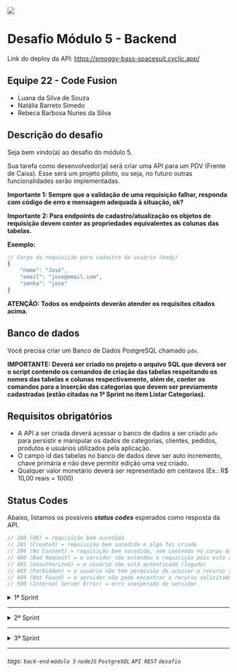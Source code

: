 ![](https://i.imgur.com/xG74tOh.png)

# Desafio Módulo 5 - Backend

Link do deploy da API: https://smoggy-bass-spacesuit.cyclic.app/

## Equipe 22 - Code Fusion

- Luana da Silva de Souza
- Natália Barreto Simedo
- Rebeca Barbosa Nunes da Silva

## Descrição do desafio

Seja bem vindo(a) ao desafio do módulo 5.

Sua tarefa como desenvolvedor(a) será criar uma API para um PDV (Frente de Caixa). Esse será um projeto piloto, ou seja, no futuro outras funcionalidades serão implementadas.

**Importante 1: Sempre que a validação de uma requisição falhar, responda com código de erro e mensagem adequada à situação, ok?**

**Importante 2: Para endpoints de cadastro/atualização os objetos de requisição devem conter as propriedades equivalentes as colunas das tabelas.**

**Exemplo:**

```javascript
// Corpo da requisição para cadastro de usuário (body)
{
    "nome": "José",
    "email": "jose@email.com",
    "senha": "jose"
}
```

**ATENÇÃO: Todos os endpoints deverão atender os requisitos citados acima.**

## **Banco de dados**

Você precisa criar um Banco de Dados PostgreSQL chamado `pdv`.

**IMPORTANTE: Deverá ser criado no projeto o arquivo SQL que deverá ser o script contendo os comandos de criação das tabelas respeitando os nomes das tabelas e colunas respectivamente, além de, conter os comandos para a inserção das categorias que devem ser previamente cadastradas (estão citadas na 1ª Sprint no item Listar Categorias).**

## **Requisitos obrigatórios**

- A API a ser criada deverá acessar o banco de dados a ser criado `pdv` para persistir e manipular os dados de categorias, clientes, pedidos, produtos e usuários utilizados pela aplicação.
- O campo id das tabelas no banco de dados deve ser auto incremento, chave primária e não deve permitir edição uma vez criado.
- Qualquer valor monetário deverá ser representado em centavos (Ex.: R$ 10,00 reais = 1000)

## **Status Codes**

Abaixo, listamos os possíveis **_status codes_** esperados como resposta da API.

```javascript
// 200 (OK) = requisição bem sucedida
// 201 (Created) = requisição bem sucedida e algo foi criado
// 204 (No Content) = requisição bem sucedida, sem conteúdo no corpo da resposta
// 400 (Bad Request) = o servidor não entendeu a requisição pois está com uma sintaxe/formato inválido
// 401 (Unauthorized) = o usuário não está autenticado (logado)
// 403 (Forbidden) = o usuário não tem permissão de acessar o recurso solicitado
// 404 (Not Found) = o servidor não pode encontrar o recurso solicitado
// 500 (Internal Server Error) = erro inesperado do servidor
```

<details>
<summary>1ª Sprint</summary>
<br>

<details>
<summary><b>Banco de Dados</b></summary>
<br>

Crie as seguintes tabelas e colunas abaixo:

**ATENÇÃO! Os nomes das tabelas e das colunas a serem criados devem seguir exatamente os nomes listados abaixo.**

- usuarios
  - id
  - nome
  - email (campo único)
  - senha
- categorias
  - id
  - descricao

</details>

<details>
<summary><b>Listar categorias</b></summary>

#### `GET` `/categoria`

Essa é a rota que será chamada quando o usuário quiser listar todas as categorias cadastradas.

As categorias a seguir precisam ser previamente cadastradas para que sejam listadas no endpoint de listagem das categorias.

## **Categorias**

- Informática
- Celulares
- Beleza e Perfumaria
- Mercado
- Livros e Papelaria
- Brinquedos
- Moda
- Bebê
- Games

### Requisição

Sem parâmetros de rota ou de query. Sem conteúdo no body da requisição.

### Resposta

Em caso de sucesso, todas as categorias cadastradas serão listadas.

```javascript
// HTTP Status 200
[
    {
        "id": 1,
        "descricao": "Informática"
    },
    {
        "id": 2,
        "descricao": "Celulares"
    }
]
```

</details>

<details>
<summary><b>Cadastrar usuário</b></summary>

#### `POST` `/usuario`

Essa é a rota que será utilizada para cadastrar um novo usuário no sistema.

### Requisição

Sem parâmetros de rota ou de query. O body da requisição deverá possuir um objeto com as propriedades: nome, email e senha.

```javascript
{
    "nome": "José",
    "email": "jose@email.com",
    "senha": "123456"
}
```

### Critérios de aceite:

    - Validar os campos obrigatórios:
        - nome
        - email
        - senha
    - A senha deve ser criptografada utilizando algum algoritmo de criptografia confiável.
    - O campo e-mail no banco de dados deve ser único para cada registro, não permitindo dois usuários possuírem o mesmo e-mail.

### Resposta

Em caso de sucesso, serão enviados no body da resposta todos os dados do usuário cadastrado, exceto a senha.

```javascript
// HTTP Status 201
{
    "id": 1,
    "nome": "José",
    "email": "jose@email.com"
}
```

Em caso de falha na validação, o body da resposta será um objeto com uma propriedade mensagem que possui como valor um texto explicando o motivo da falha.

```javascript
// HTTP Status 400
{
    "mensagem": "O campo nome é obrigatório."
}
```

```javascript
// HTTP Status 400
{
    "mensagem": "Já existe usuário cadastrado com o e-mail informado."
}
```

</details>

<details>
<summary><b>Efetuar login do usuário</b></summary>

#### `POST` `/login`

Essa é a rota que permite o usuário cadastrado realizar o login no sistema.

### Requisição

Sem parâmetros de rota ou de query. O body da requisição deverá possuir um objeto com as propriedades: email e senha.

```javascript
{
    "email": "jose@email.com",
    "senha": "123456"
}
```

### Critérios de aceite:

    - Validar se o e-mail e a senha estão corretos para o usuário em questão.
    - Gerar um token de autenticação para o usuário.

### Resposta

Em caso de sucesso, o body da resposta terá um objeto com a propriedade propriedade usuario contendo as informações do usuário autenticado, exceto a senha, e uma outra propriendade token que possui como valor o token de autenticação gerado.

```javascript
// HTTP Status 200
{
    "usuario": {
        "id": 1,
        "nome": "José",
        "email": "jose@email.com"
    },
    "token": "eyJhbGciOiJIUzI1NiIsInR5cCI6IkpXVCJ9.eyJpZCI6MiwiaWF0IjoxNjIzMjQ5NjIxLCJleHAiOjE2MjMyNzg0MjF9.KLR9t7m_JQJfpuRv9_8H2-XJ92TSjKhGPxJXVfX6wBI"
}
```

Em caso de falha na validação, o body da resposta será um objeto com uma propriedade mensagem que possui como valor um texto explicando o motivo da falha.

```javascript
// HTTP Status 400
{
    "mensagem": "Usuário e/ou senha inválido(s)."
}
```

```javascript
// HTTP Status 400
{
    "mensagem": "O campo senha é obrigatório."
}
```

</details>

---

## **ATENÇÃO**: Todas as funcionalidades (endpoints) a seguir, a partir desse ponto, deverão exigir o token de autenticação do usuário logado, recebendo no header com o formato Bearer Token. Portanto, em cada funcionalidade será necessário validar o token informado.

---

<details>
<summary><b>Detalhar perfil do usuário logado</b></summary>

#### `GET` `/usuario`

Essa é a rota que permite o usuário logado a visualizar os dados do seu próprio perfil, de acordo com a validação do token de autenticação.

### Requisição

Sem parâmetros de rota ou de query. Sem conteúdo no body da requisição.

### Resposta

Em caso de sucesso, serão enviados no body da resposta todos os dados do usuário cadastrado, exceto a senha.

```javascript
// HTTP Status 201
{
    "id": 1,
    "nome": "José",
    "email": "jose@email.com"
}
```

Em caso de falha na validação, o body da resposta será um objeto com uma propriedade mensagem que possui como valor um texto explicando o motivo da falha.

```javascript
// HTTP Status 401
{
    "mensagem": "Para acessar este recurso um token de autenticação válido deve ser enviado."
}
```

</details>

<details>
<summary><b>Editar perfil do usuário logado</b></summary>

#### `PUT` `/usuario`

Essa é a rota que permite o usuário logado atualizar informações de seu próprio cadastro, de acordo com a validação do token de autenticação.

### Requisição

Sem parâmetros de rota ou de query. O body da requisição deverá possuir um objeto com as propriedades: nome, email e senha.

```javascript
{
    "nome": "José",
    "email": "jose@email.com",
    "senha": "123456"
}
```

### Critérios de aceite:

    - Validar os campos obrigatórios:
        - nome
        - email
        - senha
    - A senha deve ser criptografada utilizando algum algoritmo de criptografia confiável.
    - O campo e-mail no banco de dados deve ser único para cada registro, não permitindo dois usuários possuírem o mesmo e-mail.

### Resposta

Em caso de sucesso, não será enviado conteúdo no body da resposta.

```javascript
// HTTP Status 204
```

Em caso de falha na validação, o body da resposta será um objeto com uma propriedade mensagem que possui como valor um texto explicando o motivo da falha.

```javascript
// HTTP Status 400
{
    "mensagem": "O campo senha é obrigatório."
}
```

```javascript
// HTTP Status 400
{
    "mensagem": "Já existe usuário cadastrado com o e-mail informado."
}
```

</details>

<details>
<summary><b>Efetuar deploy da aplicação</b></summary>
<br>

Fazer deploy do projeto e disponibilizar a URL.

</details>

</details>

---

<details>
<summary>2ª Sprint</summary>
<br>

<details>
<summary><b>Banco de Dados</b></summary>
<br>

Crie as seguintes tabelas e colunas abaixo:

**ATENÇÃO! Os nomes das tabelas e das colunas a serem criados devem seguir exatamente os nomes listados abaixo.**

- produtos
  - id
  - descricao
  - quantidade_estoque
  - valor
  - categoria_id
- clientes
  - id
  - nome
  - email (campo único)
  - cpf (campo único)
  - cep
  - rua
  - numero
  - bairro
  - cidade
  - estado

</details>

---

## **ATENÇÃO**: Todas as funcionalidades (endpoints) a seguir, a partir desse ponto, deverão exigir o token de autenticação do usuário logado, recebendo no header com o formato Bearer Token. Portanto, em cada funcionalidade será necessário validar o token informado.

---

<details>
<summary><b>Cadastrar Produto</b></summary>

#### `POST` `/produto`

Essa é a rota que permite o usuário logado cadastrar um novo produto no sistema.

### Requisição

Sem parâmetros de rota ou de query. O body da requisição deverá possuir um objeto com as propriedades: descricao, quantidade_estoque, valor e categoria_id. Também pode possuir a propriedade opcional produto_imagem com o arquivo de imagem do produto.

```javascript
{
    "descricao": "Arroz",
    "quantidade_estoque": 5,
	"valor": 2000,
	"categoria_id": 4
}
```

### Critérios de aceite:

    -   Validar os campos obrigatórios:
        -   descricao
        -   quantidade_estoque
        -   valor
        -   categoria_id
    -   A categoria informada na qual o produto será vinculado deverá existir.

### Resposta

Em caso de sucesso, serão enviados no body da resposta todos os dados do produto cadastrado. Se foi enviado na requisição uma imagem do produto, também será retornado o link do upload da imagem.

```javascript
// HTTP Status 201
{
	"id": 1,
	"descricao": "Arroz",
	"quantidade_estoque": 5,
	"valor": 2000,
	"categoria_id": 4,
    "produto_imagem": null
}
```

Em caso de falha na validação, o body da resposta será um objeto com uma propriedade mensagem que possui como valor um texto explicando o motivo da falha.

```javascript
// HTTP Status 400
{
	"mensagem": "O campo descricao é obrigatório."
}
```

```javascript
// HTTP Status 400
{
	"mensagem": "O campo quantidade_estoque deve ser um número inteiro."
}
```

```javascript
// HTTP Status 404
{
	"mensagem": "A categoria_id informada não foi encontrada."
}
```

</details>

<details>
<summary><b>Editar dados do produto</b></summary>

#### `PUT` `/produto/:id`

Essa é a rota que permite o usuário logado a atualizar as informações de um produto cadastrado.

### Requisição

Sem parâmetros do tipo query. O id do produto é enviado como parâmetro na rota. O body da requisição deverá possuir um objeto com as propriedades: descricao, quantidade_estoque, valor e categoria_id. Também pode possuir a propriedade opcional produto_imagem com o arquivo de imagem do produto.

```javascript
{
    "descricao": "Arroz",
    "quantidade_estoque": 5,
	"valor": 2000,
	"categoria_id": 4
}
```

### Critérios de aceite:

    -   Validar se existe produto para o id enviado como parâmetro na rota.
    -   Validar os campos obrigatórios:
        -   descricao
        -   quantidade_estoque
        -   valor
        -   categoria_id
    -   A categoria informada na qual o produto será vinculado deverá existir.

### Resposta

Em caso de sucesso, não será enviado conteúdo no body da resposta.

```javascript
// HTTP Status 204
```

Em caso de falha na validação, o body da resposta será um objeto com uma propriedade mensagem que possui como valor um texto explicando o motivo da falha.

```javascript
// HTTP Status 404
{
	"mensagem": "Produto não encontrado."
}
```

```javascript
// HTTP Status 400
{
	"mensagem": "O campo valor não pode ser um número negativo."
}
```

</details>

<details>
<summary><b>Listar Produtos</b></summary>

#### `GET` `/produto`

Essa é a rota que será chamada quando o usuário logado quiser listar todos os produtos cadastrados.

Deveremos incluir um parâmetro do tipo query **categoria_id** para que seja possível consultar produtos por categorias, de modo, que serão filtrados de acordo com o id de uma categoria.

### Requisição

Sem parâmetros de rota e sem conteúdo no body na requisição. Pode ser passado um parâmetro do tipo query **categoria_id**. 

### Critérios de aceite:

    - Caso seja enviado o parâmetro do tipo query categoria_id, filtrar os produtos de acordo com a categoria, caso o id de categoria informada exista.
    - Caso não seja informado o parâmetro do tipo query categoria_id todos os produtos cadastrados deverão ser retornados.

### Resposta

Em caso de sucesso, serão enviados no body da resposta os produtos cadastrados.

```javascript
// HTTP Status 200
[
    {
	    "id": 1,
	    "descricao": "Arroz",
	    "quantidade_estoque": 5,
	    "valor": 2000,
	    "categoria_id": 4
    },
    {
        "id": 2,
	    "descricao": "Blusa azul",
	    "quantidade_estoque": 12,
	    "valor": 5890,
	    "categoria_id": 7
    }
]
```

Caso seja enviado como parâmetro do tipo query um id de categoria que não existe, será enviada uma mensagem de erro.

```javascript
// HTTP Status 404
{
    "mensagem": "O id de categoria informado não existe."
}
```

</details>

<details>
<summary><b>Detalhar Produto</b></summary>

#### `GET` `/produto/:id`

Essa é a rota que permite o usuário logado obter um de seus produtos cadastrados.

### Requisição

Sem parâmetros do tipo query e sem conteúdo no body da requisição. O id do produto é enviado como parâmetro na rota.

### Critérios de aceite:

    -   Validar se existe produto para o id enviado como parâmetro na rota.

### Resposta

Em caso de sucesso, serão enviados no body da resposta todos os dados do produto cadastrado.

```javascript
// HTTP Status 200
{
	"id": 1,
	"descricao": "Arroz",
	"quantidade_estoque": 5,
	"valor": 2000,
	"categoria_id": 4
}
```

Em caso de falha na validação, o body da resposta será um objeto com uma propriedade mensagem que possui como valor um texto explicando o motivo da falha.

```javascript
// HTTP Status 404
{
	"mensagem": "Produto não encontrado."
}
```

</details>

<details>
<summary><b>Excluir Produto por ID</b></summary>

#### `DELETE` `/produto/:id`

Essa é a rota que será chamada quando o usuário logado quiser excluir um de seus produtos cadastrados.

### Requisição

Sem parâmetros do tipo query e sem conteúdo no body da requisição. O id do produto é enviado como parâmetro na rota.

### Critérios de aceite:

    -   Validar se existe produto para o id enviado como parâmetro na rota.

### Resposta

Em caso de sucesso, não será enviada mensagem no body da resposta.

```javascript
// HTTP Status 204
```

Em caso de falha na validação, o body da resposta será um objeto com uma propriedade mensagem que possui como valor um texto explicando o motivo da falha.

```javascript
// HTTP Status 404
{
	"mensagem": "Produto não encontrado."
}
```

</details>

<details>
<summary><b>Cadastrar Cliente</b></summary>

#### `POST` `/cliente`

Essa é a rota que permite usuário logado cadastrar um novo cliente no sistema.

### Requisição

Sem parâmetros de rota ou de query. O body da requisição deverá possuir um objeto com as propriedades obrigatórias: nome, email e cpf. Também poderá conter as propriedades opcionais: cep, rua, numero, bairro, cidade e estado. Os dados do cep e do cpf serão aceitos com ou sem os caracteres especiais . e -.

```javascript
{
	"nome": "João",
	"email": "joao@email.com.br",
	"cpf": "927.973.370-26",
	"cep": "31.270-901",
	"rua": "Avenida Presidente Antônio Carlos"
}
```

### Critérios de aceite:

    -   Validar os campos obrigatórios:
        -   nome
        -   email
        -   cpf
    -   O campo e-mail no banco de dados deve ser único para cada registro, não permitindo dois clientes possuírem o mesmo e-mail.
    -   O campo cpf no banco de dados deve ser único para cada registro, não permitindo dois clientes possuírem o mesmo cpf.

### Resposta

Em caso de sucesso, serão enviados no body da resposta todos os dados do cliente cadastrado. Caso o cliente tenha passado o cep, mas não tenha informado todas as outras informações do endereço, esses dados faltantes serão preenchidos de acordo com o cep informado. 

```javascript
// HTTP Status 201
{
	"id": 10,
	"nome": "João",
	"email": "joao@email.com.br",
	"cpf": "005.844.300-27",
	"cep": "31.270-901",
	"rua": "Avenida Presidente Antônio Carlos",
	"numero": null,
	"bairro": "Pampulha",
	"cidade": "Belo Horizonte",
	"estado": "MG"
}
```

Em caso de falha na validação, o body da resposta será um objeto com uma propriedade mensagem que possui como valor um texto explicando o motivo da falha. Será feita a validação do cpf e do cep (caso seja informado) e só será permitido o cadastro de cpf e cep válidos.

```javascript
// HTTP Status 400
{
	"mensagem": "O campo email é obrigatório."
}
```

```javascript
// HTTP Status 400
{
	"mensagem": "CPF inválido."
}
```

```javascript
// HTTP Status 400
{
	"mensagem": "Já existe cliente cadastrado com o e-mail informado."
}
```

</details>

<details>
<summary><b>Editar dados do cliente</b></summary>

#### `PUT` `/cliente/:id`

Essa é a rota que permite o usuário realizar atualização de um cliente cadastrado.

### Requisição

Sem parâmetros do tipo query. O id do usuário deverá ser passado como parâmetro de rota. O body da requisição deverá possuir um objeto com as propriedades obrigatórias: nome, email e cpf. Também poderá conter as propriedades opcionais: cep, rua, numero, bairro, cidade e estado. Os dados do cep e do cpf serão aceitos com ou sem os caracteres especiais . e -.

```javascript
{
	"nome": "João",
	"email": "joao@email.com.br",
	"cpf": "005.844.300-27",
	"cep": "31.270-901",
	"rua": "Avenida Presidente Antônio Carlos",
	"numero": "6627",
	"bairro": "Pampulha",
	"cidade": "Belo Horizonte",
	"estado": "MG"
}
```

### Critérios de aceite:

    -   Validar se existe cliente para o id enviado como parâmetro na rota.
    -   Validar os campos obrigatórios:
        -   nome
        -   email
        -   cpf
    -   O campo e-mail no banco de dados deve ser único para cada registro, não permitindo dois clientes possuírem o mesmo e-mail.
    -   O campo cpf no banco de dados deve ser único para cada registro, não permitindo dois clientes possuírem o mesmo cpf.

### Resposta

Em caso de sucesso, não será enviado conteúdo no body da resposta.

```javascript
// HTTP Status 204
```

Em caso de falha na validação, o body da resposta será um objeto com uma propriedade mensagem que possui como valor um texto explicando o motivo da falha. Será feita a validação do cpf e do cep (caso seja informado) e só será permitido o cadastro de cpf e cep válidos.

```javascript
// HTTP Status 400
{
	"mensagem": "Já existe outro cliente cadastrado com o cpf informado."
}
```

```javascript
// HTTP Status 400
{
	"mensagem": "CEP inválido."
}
```

</details>

<details>
<summary><b>Listar Clientes</b></summary>

#### `GET` `/cliente`

Essa é a rota que será chamada quando o usuário logado quiser listar todos os clientes cadastrados.

### Requisição

Sem parâmetros de rota e de query e sem conteúdo no body na requisição. 

### Resposta

Em caso de sucesso, serão enviados no body da resposta todos os clientes cadastrados.

```javascript
// HTTP Status 200
[
    {
		"id": 1,
		"nome": "Rebeca",
		"email": "beca@email.com",
		"cpf": "409.494.660-85",
		"cep": null,
		"rua": null,
		"numero": null,
		"bairro": null,
		"cidade": null,
		"estado": null
	},
	{
		"id": 2,
		"nome": "Maria",
		"email": "maria@gmail.com",
		"cpf": "053.006.280-18",
		"cep": "68909-829",
		"rua": "rua 01",
		"numero": "10",
		"bairro": "Novo Horizonte",
		"cidade": "Macapá",
		"estado": "AP"
	}
]
```

</details>

<details>
<summary><b>Detalhar Cliente</b></summary>

#### `GET` `/cliente/:id`

Essa é a rota que será chamada quando o usuário logado quiser obter um de seus clientes cadastrados.

### Requisição

Sem parâmetros do tipo query e sem conteúdo no body na requisição. O id do cliente será passado como parâmetro de rota. 

### Critérios de aceite:

    -   Validar se existe cliente para o id enviado como parâmetro na rota.

### Resposta

Em caso de sucesso, serão enviados no body da resposta todos os dados do cliente.

```javascript
// HTTP Status 200
{
	"id": 2,
	"nome": "Maria",
	"email": "maria@gmail.com",
	"cpf": "053.006.280-18",
	"cep": "68909-829",
	"rua": "rua 01",
	"numero": "10",
	"bairro": "Novo Horizonte",
	"cidade": "Macapá",
	"estado": "AP"
}
```

Em caso de falha na validação, o body da resposta será um objeto com uma propriedade mensagem que possui como valor um texto explicando o motivo da falha.

```javascript
// HTTP Status 404
{
	"mensagem": "Cliente não encontrado."
}
```

</details>

</details>

---

<details>
<summary>3ª Sprint</summary>
<br>

<details>
<summary><b>Banco de Dados</b></summary>
<br>

Crie as seguintes tabelas e colunas abaixo: 

**ATENÇÃO! Os nomes das tabelas e das colunas a serem criados devem seguir exatamente os nomes listados abaixo.**

-   pedidos
    -   id
    -   cliente_id
    -   observacao
    -   valor_total
-   pedido_produtos
    -   id
    -   pedido_id
    -   produto_id
    -   quantidade_produto
    -   valor_produto
-   produtos
    -   produto_imagem
</details>

---

## **ATENÇÃO**: Todas as funcionalidades (endpoints) a seguir, a partir desse ponto, deverão exigir o token de autenticação do usuário logado, recebendo no header com o formato Bearer Token. Portanto, em cada funcionalidade será necessário validar o token informado.

---

<details>
<summary><b>Cadastrar Pedido</b></summary>

#### `POST` `/pedido`

Essa é a rota que será utilizada para cadastrar um novo pedido no sistema.

### Requisição

**Lembre-se:** Cada pedido deverá conter ao menos um produto vinculado.

**Atenção:** As propriedades produto_id e quantidade_produto devem ser informadas dentro de um array e para cada produto deverá ser criado um objeto neste array, como ilustrado no objeto de requisição abaixo.
Só deverá ser cadastrado o pedido caso todos produtos vinculados ao pedido realmente existão no banco de dados.

```javascript
// Corpo da requisição para cadastro de pedido (body)
{
    "cliente_id": 1,
    "observacao": "Em caso de ausência recomendo deixar com algum vizinho",
    "pedido_produtos": [
        {
            "produto_id": 1,
            "quantidade_produto": 10
        },
        {
            "produto_id": 2,
            "quantidade_produto": 20
        }
    ]
}
```

### Critérios de aceite:

    -   Validar os campos obrigatórios:
        -   cliente_id
        -   pedido_produtos
            -   produto_id
            -   quantidade_produto
    -   Validar se existe cliente para o id enviado no corpo (body) da requisição.
    -   Validar se existe produto para cada produto_id informado dentro do array enviado no corpo (body) da requisição.
    -   Validar se existe a quantidade em estoque de cada produto existente dentro do array, de acordo com a quantidade informada no corpo (body) da requisição.
    -   O pedido deverá ser cadastrado, apenas, se todos os produtos estiverem validados. 
    -   Enviar e-mail para o cliente notificando que o pedido foi efetuado com sucesso.   

### Resposta

Em caso de sucesso, serão enviados no body da resposta os dados do pedido. Também será enviada uma mensagem para o email cadastrado do cliente. 

```javascript
// HTTP Status 201
{
	"id": 24,
	"cliente_id": 3,
	"observacao": null,
	"valor_total": 14618
}
```

Em caso de falha na validação, o body da resposta será um objeto com uma propriedade mensagem que possui como valor um texto explicando o motivo da falha. 

```javascript
// HTTP Status 404
{
	"mensagem": "Não foi encontrado o produto de id 87."
}
```

```javascript
// HTTP Status 400
{
	"mensagem": "O produto de id 3 não possui estoque suficiente."
}
```

</details>

<details>
<summary><b>Listar Pedidos</b></summary>

#### `GET` `/pedido`

Essa é a rota que será chamada quando o usuário logado quiser listar todos os pedidos cadastrados.

Deveremos incluir um parâmetro do tipo query **cliente_id** para que seja possível consultar pedidos por clientes, de modo, que serão filtrados de acordo com o id de um cliente.

### Requisição

Sem parâmetros de rota e sem conteúdo no body na requisição. Pode ser passado um parâmetro do tipo query **cliente_id**. 

### Critérios de aceite:

    - Caso seja enviado o parâmetro do tipo query **cliente_id**, filtrar os pedidos de acordo com o cliente, caso o id do cliente informado exista.
    - Caso não seja informado o parâmetro do tipo query **cliente_id** todos os pedidos cadastrados deverão ser retornados.

### Resposta

Em caso de sucesso, serão enviados no body da resposta os pedidos cadastrados.

```javascript
// Resposta para listagem de pedido (body)
[
    {
        "pedido": {
            "id": 1,
            "valor_total": 230010,
            "observacao": null,
            "cliente_id": 1
        },
        "pedido_produtos": [
            {
                "id": 1,
                "quantidade_produto": 1,
                "valor_produto": 10,
                "pedido_id": 1,
                "produto_id": 1
            },
            {
                "id": 2,
                "quantidade_produto": 2,
                "valor_produto": 230000,
                "pedido_id": 1,
                "produto_id": 2
            }
        ]
    }
]
```

Caso seja enviado como parâmetro do tipo query um id de cliente que não existe, será enviada uma mensagem de erro.

```javascript
// HTTP Status 404
{
    "mensagem": "O id de cliente informado não existe."
}
```

</details>

<details>
<summary><b>Aplicar validação na exclusão de produto</b></summary>
<br>

Deverá ser aplicada uma regra de negócio que não permitirá exclusão de produto que tenha sido registrado em algum pedido.

Critérios de aceite:

    - Validar se o produto que está sendo excluído não está vinculado a nenhum pedido, caso estiver, não poderá ser excluído e deverá ser retornada uma mensagem indicando o motivo.

</details>

<details>
<summary><b>Aprimorar cadastro/atualização de produto</b></summary>
<br>

Deverão ser aprimorados o cadastro e a atualização de produto para permitir vincular uma imagem a um produto. 
Deverá ser criada uma coluna `produto_imagem` para que seja possível efetuar o vínculo entre a imagem e o produto.

Critérios de aceite:
    
    - O campo `produto_imagem` deve ser opcional, mas, em caso de ser enviado no corpo da requisição deveremos processar a imagem vinculada a essa propriedade e armazenar a imagem em um servidor de armazenamento (Supabase, Blackblaze, etc...)
    - Armazenar na coluna `produto_imagem` a URL que possibilita visualizar a imagem que foi efetuada upload para o servidor de armazenamento.

**Lembre-se:** A URL retornada deve ser válida, ou seja, ao ser clicada deve possibilitar visualizar a imagem que foi feito upload.

**ATENÇÃO:** Abaixo segue o exemplo de uma URL fictícia, mas que no caso, ilustra o que o serviço de armazenamento do Blackblaze retornaria após upload efetuado com sucesso, portanto essa seria no caso a URL que armazaremos na coluna `produto_imagem` no banco de dados.

```javascript
// Resposta cadastro/atualização de produto (body)
{
    "descricao": "Motorola moto g9 plus",
    "quantidade_estoque": 100,
    "valor": 15000,
    "categoria_id": 2,
    "produto_imagem": "https://s3.us-east-005.backblazeb2.com/desafio-final.jpg"
}
```

</details>

<details>
<summary><b>Aprimorar exclusão de produto</b></summary>
<br>

Deverá ser aprimorada a exclusão de produto para que quando o produto for excluído também seja removida a imagem vinculada a ele na servidor de armazenamento.

Critérios de aceite:

    - Na exclusão do produto a imagem vinculada a este produto deverá ser excluída do servidor de armazenamento.
    
</details>

</details>

---

###### tags: `back-end` `módulo 5` `nodeJS` `PostgreSQL` `API REST` `desafio`
